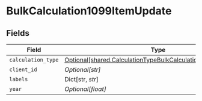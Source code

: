 # BulkCalculation1099ItemUpdate


## Fields

| Field                                                                                                                                | Type                                                                                                                                 | Required                                                                                                                             | Description                                                                                                                          |
| ------------------------------------------------------------------------------------------------------------------------------------ | ------------------------------------------------------------------------------------------------------------------------------------ | ------------------------------------------------------------------------------------------------------------------------------------ | ------------------------------------------------------------------------------------------------------------------------------------ |
| `calculation_type`                                                                                                                   | [Optional[shared.CalculationTypeBulkCalculation1099ItemUpdate]](../../models/shared/calculationtypebulkcalculation1099itemupdate.md) | :heavy_minus_sign:                                                                                                                   | N/A                                                                                                                                  |
| `client_id`                                                                                                                          | *Optional[str]*                                                                                                                      | :heavy_minus_sign:                                                                                                                   | N/A                                                                                                                                  |
| `labels`                                                                                                                             | Dict[str, *str*]                                                                                                                     | :heavy_minus_sign:                                                                                                                   | N/A                                                                                                                                  |
| `year`                                                                                                                               | *Optional[float]*                                                                                                                    | :heavy_minus_sign:                                                                                                                   | N/A                                                                                                                                  |